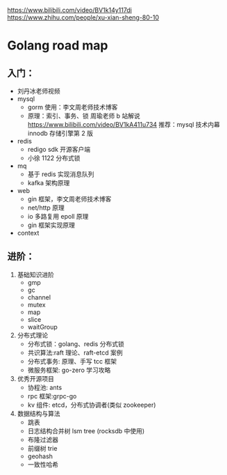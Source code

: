 https://www.bilibili.com/video/BV1k14y117di
https://www.zhihu.com/people/xu-xian-sheng-80-10

# Golang road map

## 入门：

- 刘丹冰老师视频
- mysql
  - gorm 使用：李文周老师技术博客
  - 原理：索引、事务、锁
    周瑜老师 b 站解说 https://www.bilibili.com/video/BV1kA411u734
    推荐：mysql 技术内幕 innodb 存储引擎第 2 版
- redis
  - redigo sdk 开源客户端
  - 小徐 1122 分布式锁
- mq
  - 基于 redis 实现消息队列
  - kafka 架构原理
- web
  - gin 框架，李文周老师技术博客
  - net/http 原理
  - io 多路复用 epoll 原理
  - gin 框架实现原理
- context

## 进阶：

1. 基础知识进阶
   - gmp
   - gc
   - channel
   - mutex
   - map
   - slice
   - waitGroup
2. 分布式理论
   - 分布式锁：golang、redis 分布式锁
   - 共识算法:raft 理论、raft-etcd 案例
   - 分布式事务: 原理、手写 tcc 框架
   - 微服务框架: go-zero 学习攻略
3. 优秀开源项目
   - 协程池: ants
   - rpc 框架:grpc-go
   - kv 组件: etcd，分布式协调者(类似 zookeeper)
4. 数据结构与算法
   - 跳表
   - 日志结构合并树 lsm tree (rocksdb 中使用)
   - 布隆过滤器
   - 前缀树 trie
   - geohash
   - 一致性哈希

